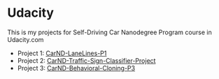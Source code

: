# Udacity

This is my projects for Self-Driving Car Nanodegree Program course in Udacity.com

* Project 1: [CarND-LaneLines-P1](https://github.com/lelordoftech/Udacity/tree/master/CarND-LaneLines-P1)
* Project 2: [CarND-Traffic-Sign-Classifier-Project](https://github.com/lelordoftech/Udacity/tree/master/CarND-Traffic-Sign-Classifier-Project)
* Project 3: [CarND-Behavioral-Cloning-P3](https://github.com/lelordoftech/CarND-Behavioral-Cloning-P3)

